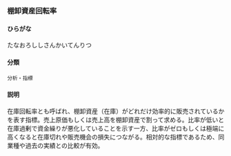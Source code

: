 <div style="display:none;">

## [あ行](securities-terms?id=あ行)
## [か行](securities-terms?id=か行)
## [さ行](securities-terms?id=さ行)
## [た行](securities-terms?id=た行)

</div>

### 棚卸資産回転率

#### ひらがな

たなおろししさんかいてんりつ

#### 分類

`分析・指標`

#### 説明

在庫回転率とも呼ばれ、棚卸資産（在庫）がどれだけ効率的に販売されているかを表す指標。売上原価もしくは売上高を棚卸資産で割って求める。比率が低いと在庫過剰で資金繰りが悪化していることを示す一方、比率がゼロもしくは極端に高くなると在庫切れや販売機会の損失につながる。相対的な指標であるため、同業種や過去の実績との比較が有効。

<div style="display:none;">

## [な行](securities-terms?id=な行)
## [は行](securities-terms?id=は行)
## [ま行](securities-terms?id=ま行)
## [や行](securities-terms?id=や行)
## [ら行](securities-terms?id=ら行)
## [わ行](securities-terms?id=わ行)
## [英数字・記号](securities-terms?id=英数字・記号)

</div>

